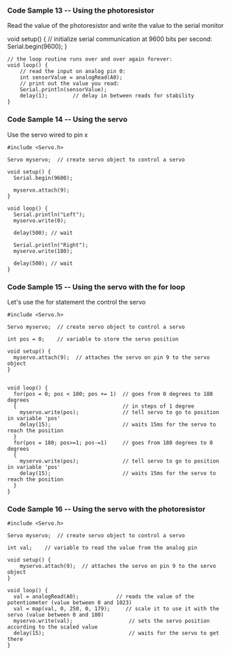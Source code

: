 ### Code Sample 13 -- Using the photoresistor

Read the value of the photoresistor and write the value to the serial monitor

  void setup() {
	  	// initialize serial communication at 9600 bits per second:
  		Serial.begin(9600);
	}

	// the loop routine runs over and over again forever:
	void loop() {
  		// read the input on analog pin 0:
  		int sensorValue = analogRead(A0);
  		// print out the value you read:
  		Serial.println(sensorValue);
  		delay(1);        // delay in between reads for stability
	}


### Code Sample 14 -- Using the servo
Use the servo wired to pin x

	#include <Servo.h>

	Servo myservo;  // create servo object to control a servo 

	void setup() {
      Serial.begin(9600); 
      
      myservo.attach(9);
    }

	void loop() {
      Serial.println("Left");
      myservo.write(0);
      
      delay(500); // wait
      
      Serial.println("Right");
      myservo.write(180);
      
      delay(500); // wait
	}

### Code Sample 15 -- Using the servo with the for loop
Let's use the for statement the control the servo

	#include <Servo.h> 
 
	Servo myservo;  // create servo object to control a servo 

	int pos = 0;    // variable to store the servo position 
 
	void setup() { 
	  myservo.attach(9);  // attaches the servo on pin 9 to the servo object 
	} 
 
 
	void loop() { 
	  for(pos = 0; pos < 180; pos += 1)  // goes from 0 degrees to 180 degrees 
	  {                                  // in steps of 1 degree 
	    myservo.write(pos);              // tell servo to go to position in variable 'pos' 
	    delay(15);                       // waits 15ms for the servo to reach the position 
	  } 
	  for(pos = 180; pos>=1; pos-=1)     // goes from 180 degrees to 0 degrees 
	  {                                
	    myservo.write(pos);              // tell servo to go to position in variable 'pos' 
	    delay(15);                       // waits 15ms for the servo to reach the position 
	  } 
	} 


### Code Sample 16 -- Using the servo with the photoresistor 

	#include <Servo.h> 
	 
	Servo myservo;  // create servo object to control a servo 
	 
	int val;    // variable to read the value from the analog pin 
 
	void setup() { 
  		myservo.attach(9);  // attaches the servo on pin 9 to the servo object 
	} 
 
	void loop() { 
	  val = analogRead(A0);            // reads the value of the potentiometer (value between 0 and 1023) 
	  val = map(val, 0, 250, 0, 179);     // scale it to use it with the servo (value between 0 and 180) 
	  myservo.write(val);                  // sets the servo position according to the scaled value 
	  delay(15);                           // waits for the servo to get there 
	} 


